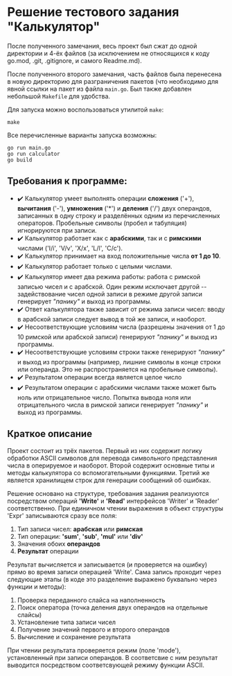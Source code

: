 # Решение тестового задания "Калькулятор"

После полученного замечания, весь проект был сжат до одной директории и 4-ёх файлов (за исключением не относящихся к коду go.mod, .git, .gitignore, и самого Readme.md).

После полученного второго замечания, часть файлов была перенесена в новую директорию для разграничения пакетов (что необходимо для явной ссылки на пакет из файла `main.go`. Был также добавлен небольшой `Makefile` для удобства.

Для запуска можно воспользоваться утилитой `make`:
```
make
```
Все перечисленные варианты запуска возможны:
```
go run main.go
go run calculator
go build
```
## Требования к программе:
- :heavy_check_mark: Калькулятор умеет выполнять операции **сложения** ('\+'), **вычитания** ('\-'), **умножения** ('\*') и **деления** ('\/') двух операндов, записанных в одну строку и разделённых одним из перечисленных операторов. Пробельные символы (пробел и табуляция) игнорируются при записи. 
- :heavy_check_mark: Калькулятор работает как с **арабскими**, так и с **римскими** числами ('I/i', 'V/v', 'X/x', 'L/l', 'C/c').
- :heavy_check_mark: Калькулятор принимает на вход положительные числа **от 1 до 10**.
- :heavy_check_mark: Калькулятор работает только с целыми числами.
- :heavy_check_mark: Калькулятор имеет два режима работы: работа с римской записью чисел и с арабской. Один режим исключает другой -- задействование чисел одной записи в режиме другой записи генерирует *"панику"* и выход из программы.
- :heavy_check_mark: Ответ калькулятора также зависит от режима записи чисел: вводу в арабской записи следует вывод в той же записи, и наоборот.
- :heavy_check_mark: Несоответствующие условиям числа (разрешены значения от 1 до 10 римской или арабской записи) генерируют *"панику"* и выход из программы.
- :heavy_check_mark: Несоответствующие условиям cтроки также генерируют *"панику"* и выход из программы (например, лишние символы в конце строки или операнда. Это не распространяется на пробельные символы).
- :heavy_check_mark: Результатом операции всегда является целое число
- :heavy_check_mark: Результатом операции с арабскими числами также может быть ноль или отрицательное число. Попытка вывода ноля или отрицательного числа в римской записи генерирует *"панику"* и выход из программы.


## Краткое описание

Проект состоит из трёх пакетов. Первый из них содержит логику обработки ASCII символов для перевода символьного представления числа в оперируемое и наоборот. Второй содержит основные типы и методы калькулятора со вспомогательными функциями. Третий же является хранилищем строк для генерации сообщений об ошибках.

Решение основано на структуре, требования задания реализуются посредством операций **'Write'** и **'Read'** интерфейсов 'Writer' и 'Reader' соответственно. При единичном чтении выражения в объект структуры 'Expr' записываются сразу все поля:
1. Тип записи чисел: **арабская** или **римская**
2. Тип операции: **'sum'**, **'sub'**, **'mul'** или **'div'**
3. Значения обоих **операндов**
4. **Результат** операции

Результат вычисляется и записывается (и проверяется на ошибку) прямо во время записи операцией 'Write'. Сама запись проходит через следующие этапы (в коде это разделение выражено буквально через функции и методы): 
1. Проверка переданного слайса на наполненность
2. Поиск оператора (точка деления двух операндов на отдельные слайсы)
3. Установление типа записи чисел
4. Получение значений первого и второго операндов
5. Вычисление и сохранение результата

При чтении результата проверяется режим (поле 'mode'), установленный при записи операндов. В соответсвие с ним результат выводится посредством соответсвующей режиму функции ASCII.
